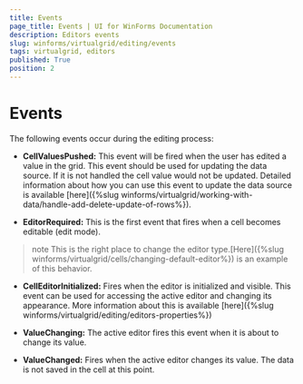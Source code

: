 ```yaml
---
title: Events
page_title: Events | UI for WinForms Documentation
description: Editors events
slug: winforms/virtualgrid/editing/events
tags: virtualgrid, editors
published: True
position: 2
---
```


# Events

The following events occur during the editing process:
* __CellValuesPushed:__ This event will be fired when the user has edited a value in the grid. This event should be used for updating the data source. If it is not handled the cell value would not be updated. Detailed information about how you can use this event to update the data source is available [here]({%slug winforms/virtualgrid/working-with-data/handle-add-delete-update-of-rows%}).

* __EditorRequired:__ This is the first event that fires when a cell becomes editable (edit mode). 

>note This is the right place to change the editor type.[Here]({%slug winforms/virtualgrid/cells/changing-default-editor%}) is an example of this behavior.
>

* __CellEditorInitialized:__ Fires when the editor is initialized and visible. This event can be used for accessing the active editor and changing its appearance. More information about this is available [here]({%slug winforms/virtualgrid/editing/editors-properties%}) 

* __ValueChanging:__ The active editor fires this event when it is about to change its value.

* __ValueChanged:__ Fires when the active editor changes its value. The data is not saved in the cell at this point.
